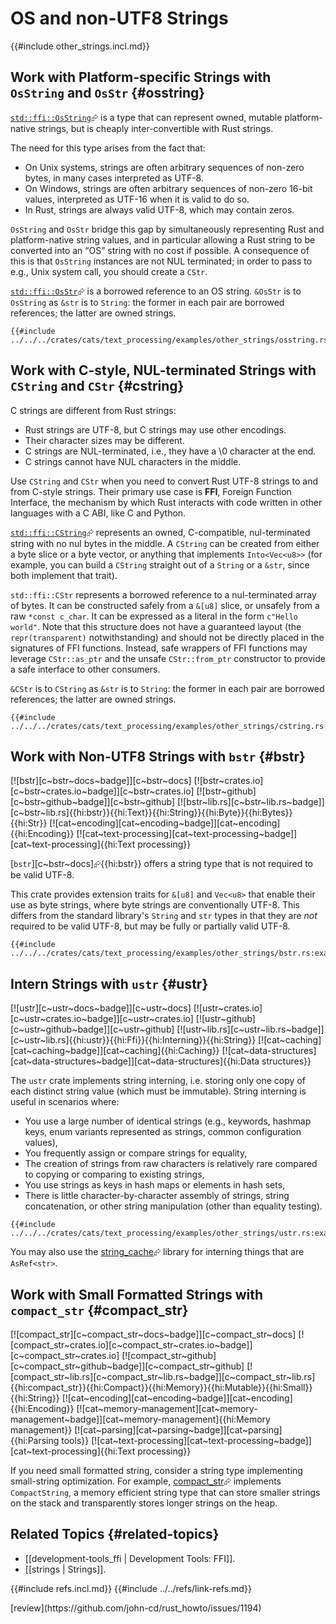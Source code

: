 # OS and non-UTF8 Strings

{{#include other_strings.incl.md}}

## Work with Platform-specific Strings with `OsString` and `OsStr` {#osstring}

[`std::ffi::OsString`](https://doc.rust-lang.org/std/ffi/struct.OsString.html)⮳ is a type that can represent owned, mutable platform-native strings, but is cheaply inter-convertible with Rust strings.

The need for this type arises from the fact that:

- On Unix systems, strings are often arbitrary sequences of non-zero bytes, in many cases interpreted as UTF-8.
- On Windows, strings are often arbitrary sequences of non-zero 16-bit values, interpreted as UTF-16 when it is valid to do so.
- In Rust, strings are always valid UTF-8, which may contain zeros.

`OsString` and `OsStr` bridge this gap by simultaneously representing Rust and platform-native string values, and in particular allowing a Rust string to be converted into an “OS” string with no cost if possible. A consequence of this is that `OsString` instances are not NUL terminated; in order to pass to e.g., Unix system call, you should create a `CStr`.

[`std::ffi::OsStr`](https://doc.rust-lang.org/std/ffi/struct.OsStr.html)⮳ is a borrowed reference to an OS string. `&OsStr` is to `OsString` as `&str` is to `String`: the former in each pair are borrowed references; the latter are owned strings.

```rust,editable
{{#include ../../../crates/cats/text_processing/examples/other_strings/osstring.rs:example}}
```

## Work with C-style, NUL-terminated Strings with `CString` and `CStr` {#cstring}

C strings are different from Rust strings:

- Rust strings are UTF-8, but C strings may use other encodings.
- Their character sizes may be different.
- C strings are NUL-terminated, i.e., they have a \0 character at the end.
- C strings cannot have NUL characters in the middle.

Use `CString` and `CStr` when you need to convert Rust UTF-8 strings to and from C-style strings. Their primary use case is **FFI**, Foreign Function Interface, the mechanism by which Rust interacts with code written in other languages with a C ABI, like C and Python.

[`std::ffi::CString`](https://doc.rust-lang.org/std/ffi/struct.CString.html)⮳ represents an owned, C-compatible, nul-terminated string with no nul bytes in the middle. A `CString` can be created from either a byte slice or a byte vector, or anything that implements `Into<Vec<u8>>` (for example, you can build a `CString` straight out of a `String` or a `&str`, since both implement that trait).

`std::ffi::CStr` represents a borrowed reference to a nul-terminated array of bytes. It can be constructed safely from a `&[u8]` slice, or unsafely from a raw `*const c_char`. It can be expressed as a literal in the form `c"Hello world"`. Note that this structure does not have a guaranteed layout (the `repr(transparent)` notwithstanding) and should not be directly placed in the signatures of FFI functions. Instead, safe wrappers of FFI functions may leverage `CStr::as_ptr` and the unsafe `CStr::from_ptr` constructor to provide a safe interface to other consumers.

`&CStr` is to `CString` as `&str` is to `String`: the former in each pair are borrowed references; the latter are owned strings.

```rust,editable
{{#include ../../../crates/cats/text_processing/examples/other_strings/cstring.rs:example}}
```

## Work with Non-UTF8 Strings with `bstr` {#bstr}

[![bstr][c~bstr~docs~badge]][c~bstr~docs] [![bstr~crates.io][c~bstr~crates.io~badge]][c~bstr~crates.io] [![bstr~github][c~bstr~github~badge]][c~bstr~github] [![bstr~lib.rs][c~bstr~lib.rs~badge]][c~bstr~lib.rs]{{hi:bstr}}{{hi:Text}}{{hi:String}}{{hi:Byte}}{{hi:Bytes}}{{hi:Str}} [![cat~encoding][cat~encoding~badge]][cat~encoding]{{hi:Encoding}} [![cat~text-processing][cat~text-processing~badge]][cat~text-processing]{{hi:Text processing}}

[`bstr`][c~bstr~docs]⮳{{hi:bstr}} offers a string type that is not required to be valid UTF-8.

This crate provides extension traits for `&[u8]` and `Vec<u8>` that enable their use as byte strings, where byte strings are conventionally UTF-8. This differs from the standard library's `String` and `str` types in that they are *not* required to be valid UTF-8, but may be fully or partially valid UTF-8.

```rust,editable
{{#include ../../../crates/cats/text_processing/examples/other_strings/bstr.rs:example}}
```

## Intern Strings with `ustr` {#ustr}

[![ustr][c~ustr~docs~badge]][c~ustr~docs] [![ustr~crates.io][c~ustr~crates.io~badge]][c~ustr~crates.io] [![ustr~github][c~ustr~github~badge]][c~ustr~github] [![ustr~lib.rs][c~ustr~lib.rs~badge]][c~ustr~lib.rs]{{hi:ustr}}{{hi:Ffi}}{{hi:Interning}}{{hi:String}} [![cat~caching][cat~caching~badge]][cat~caching]{{hi:Caching}} [![cat~data-structures][cat~data-structures~badge]][cat~data-structures]{{hi:Data structures}}

The `ustr` crate implements string interning, i.e. storing only one copy of each distinct string value (which must be immutable). String interning is useful in scenarios where:

- You use a large number of identical strings (e.g., keywords, hashmap keys, enum variants represented as strings, common configuration values),
- You frequently assign or compare strings for equality,
- The creation of strings from raw characters is relatively rare compared to copying or comparing to existing strings,
- You use strings as keys in hash maps or elements in hash sets,
- There is little character-by-character assembly of strings, string concatenation, or other string manipulation (other than equality testing).

```rust,editable
{{#include ../../../crates/cats/text_processing/examples/other_strings/ustr.rs:example}}
```

You may also use the [string_cache](https://docs.rs/string_cache/latest/string_cache/)⮳ library for interning things that are `AsRef<str>`.

## Work with Small Formatted Strings with `compact_str` {#compact_str}

[![compact_str][c~compact_str~docs~badge]][c~compact_str~docs] [![compact_str~crates.io][c~compact_str~crates.io~badge]][c~compact_str~crates.io] [![compact_str~github][c~compact_str~github~badge]][c~compact_str~github] [![compact_str~lib.rs][c~compact_str~lib.rs~badge]][c~compact_str~lib.rs]{{hi:compact_str}}{{hi:Compact}}{{hi:Memory}}{{hi:Mutable}}{{hi:Small}}{{hi:String}} [![cat~encoding][cat~encoding~badge]][cat~encoding]{{hi:Encoding}} [![cat~memory-management][cat~memory-management~badge]][cat~memory-management]{{hi:Memory management}} [![cat~parsing][cat~parsing~badge]][cat~parsing]{{hi:Parsing tools}} [![cat~text-processing][cat~text-processing~badge]][cat~text-processing]{{hi:Text processing}}

If you need small formatted string, consider a string type implementing small-string optimization. For example, [compact_str](https://crates.io/crates/compact_str)⮳ implements `CompactString`, a memory efficient string type that can store smaller strings on the stack and transparently stores longer strings on the heap.

## Related Topics {#related-topics}

- [[development-tools_ffi | Development Tools: FFI]].
- [[strings | Strings]].

{{#include refs.incl.md}}
{{#include ../../refs/link-refs.md}}

<div class="hidden">
[review](https://github.com/john-cd/rust_howto/issues/1194)
</div>
